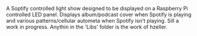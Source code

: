 A Soptify controlled light show designed to be displayed on a Raspberry Pi controlled LED panel.
Displays album/podcast cover when Spotify is playing and various patterns/cellular autometa when Spotify isn't playing.
Sill a work in progress.
Anythin in the 'Libs' folder is the work of hzeller.
